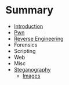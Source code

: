 # Summary

* [Introduction](README.md)
* [Pwn](chapter1.md)
* [Reverse Engineering](reverse-engineering.md)
* Forensics
* Scripting
* Web
* Misc
* [Steganography](steganography.md)
  * [Images](steganography/images.md)

